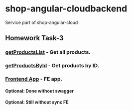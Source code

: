 # shop-angular-cloudbackend
Service part of shop-angular-cloud

## Homework Task-3

### [getProductsList](https://6fw4y49igd.execute-api.eu-west-1.amazonaws.com/dev/products) - Get all products.
### [getProductsById](https://6fw4y49igd.execute-api.eu-west-1.amazonaws.com/dev/products/1) - Get products by ID.
### [Frontend App](https://d1wesz2bdfhld4.cloudfront.net/) - FE app.

#### Optional: Done without swagger
#### Optional: Still without sync FE